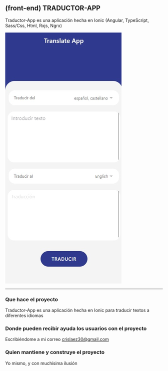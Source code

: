 ## (front-end) TRADUCTOR-APP

Traductor-App es una aplicación hecha en Ionic (Angular, TypeScript, Sass/Css, Html, Rxjs, Ngrx)

<img src="https://github.com/crislaez/TranslateApp/blob/master/src/assets/images/TranslateApp_1.jpg" />
<hr>


### Que hace el proyecto

Traductor-App es una aplicación hecha en Ionic para traducir textos a diferentes idiomas
 
### Donde pueden recibir ayuda los usuarios con el proyecto
 
Escribiéndome a mi correo crislaez30@gmail.com

### Quien mantiene y construye el proyecto

Yo mismo, y con muchísima ilusión
